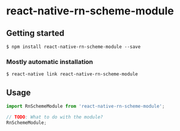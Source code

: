 # react-native-rn-scheme-module

## Getting started

`$ npm install react-native-rn-scheme-module --save`

### Mostly automatic installation

`$ react-native link react-native-rn-scheme-module`

## Usage
```javascript
import RnSchemeModule from 'react-native-rn-scheme-module';

// TODO: What to do with the module?
RnSchemeModule;
```
